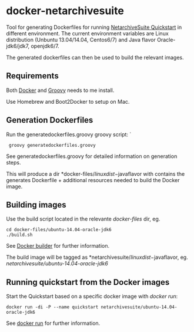 docker-netarchivesuite
======================

Tool for generating Dockerfiles for running 
[NetarchiveSuite Quickstart](https://sbforge.org/display/NASDOC/Quick+Start+Manual) in different environment. The current 
environment variables are Linux distribution (Unbuntu 13.04/14.04, Centos6/7) and Java flavor Oracle-jdk6/jdk7, 
openjdk6/7.

The generated dockerfiles can then be used to build the relevant images.

## Requirements
Both [Docker](https://docs.docker.com/) and [Groovy](groovy.codehaus.org) needs to me install. 

Use Homebrew and Boot2Docker to setup on Mac.
  
## Generation Dockerfiles
 
Run the generatedockerfiles.groovy groovy script:    `
 
```
 groovy generatedockerfiles.groovy
```

See generatedockerfiles.groovy for detailed information on generation steps.

This will produce a dir *docker-files/$linuxdist-$javaflavor with contains the generates Dockerfile + additional 
resources needed to build the Docker image.

## Building images

Use the build script located in the relevante *docker-files* dir, eg.

```
cd docker-files/ubuntu-14.04-oracle-jdk6
./build.sh
```
See [Docker builder](http://docs.docker.com/reference/builder/) for further information.

The build image will be tagged as *netarchivesuite/$linuxdist-$javaflavor, eg. *netarchivesuite/ubuntu-14.04-oracle-jdk6*

## Running quickstart from the Docker images

Start the Quickstart based on a specific docker image with *docker run*:

  ```
  docker run -di -P --name quickstart netarchivesuite/ubuntu-14.04-oracle-jdk6 
  ```
  
See [docker run](http://docs.docker.com/reference/builder/#run/) for further information.
